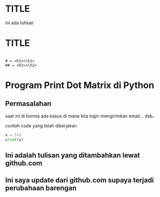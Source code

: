 <h1>TITLE</h1>
<p>ini ada tulisan</p>

# TITLE

```

# = <h1><\h1>
## = <h2><\h2>

```

# **Program Print Dot Matrix di Python**
## Permasalahan

saat ini di borma ada kasus di mana kita ingin mengirimkan email... dsb..

contoh code yang telah dikerjakan

```python
x = 1+2
print(x)
```

## Ini adalah tulisan yang ditambahkan lewat github.com

## Ini saya update dari github.com supaya terjadi perubahaan barengan
